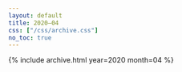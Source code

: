 ```yaml
---
layout: default
title: 2020–04
css: ["/css/archive.css"]
no_toc: true
---
```


{% include archive.html year=2020 month=04 %}
